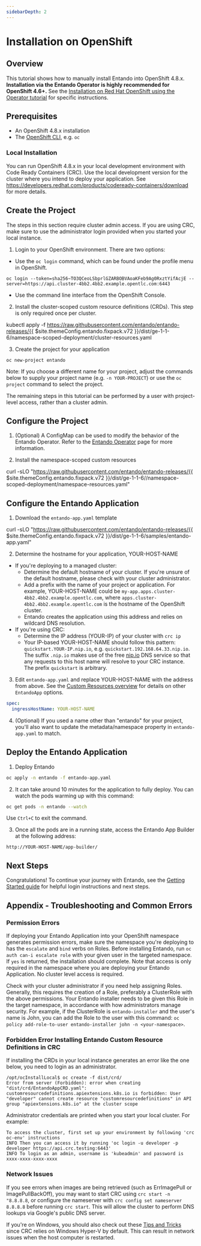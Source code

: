 ```yaml
---
sidebarDepth: 2
---
```


# Installation on OpenShift

## Overview
This tutorial shows how to manually install Entando into OpenShift 4.8.x. __Installation via the  Entando Operator is highly recommended for OpenShift 4.6+.__ See the [Installation on Red Hat OpenShift using the Operator tutorial](./openshift-install-by-operator.md) for specific instructions.

## Prerequisites
- An OpenShift 4.8.x installation
- The [OpenShift CLI](https://docs.openshift.com/container-platform/4.8/cli_reference/openshift_cli/getting-started-cli.html), e.g. `oc`

### Local Installation
You can run OpenShift 4.8.x in your local development environment with Code Ready Containers (CRC). Use the local development version for the cluster where you intend to deploy your application. See <https://developers.redhat.com/products/codeready-containers/download> for more details.

## Create the Project
The steps in this section require cluster admin access. If you are using CRC, make sure to use the administrator login provided when you started your local instance.

1. Login to your OpenShift environment. There are two options:
- Use the `oc login` command, which can be found under the profile menu in OpenShift. 
```shell
oc login --token=sha256~TO3QCeoLSbprlGZARBOBVAoaKFeb9Ag0RxztYifAcjE --server=https://api.cluster-4bb2.4bb2.example.opentlc.com:6443
``` 
- Use the command line interface from the OpenShift Console.

2. Install the cluster-scoped custom resource definitions (CRDs). This step is only required once per cluster.

<EntandoCode>kubectl apply -f https://raw.githubusercontent.com/entando/entando-releases/{{ $site.themeConfig.entando.fixpack.v72 }}/dist/ge-1-1-6/namespace-scoped-deployment/cluster-resources.yaml
</EntandoCode>

3. Create the project for your application
```
oc new-project entando
```
Note: If you choose a different name for your project, adjust the commands below to supply your project name (e.g. `-n YOUR-PROJECT`) or use the `oc project` command to select the project.

The remaining steps in this tutorial can be performed by a user with project-level access, rather than a cluster admin.

## Configure the Project
1. (Optional) A ConfigMap can be used to modify the behavior of the Entando Operator. Refer to the [Entando Operator](../../tutorials/consume/entando-operator.md) page for more information.

2. Install the namespace-scoped custom resources

<EntandoCode>curl -sLO "https://raw.githubusercontent.com/entando/entando-releases/{{ $site.themeConfig.entando.fixpack.v72 }}/dist/ge-1-1-6//namespace-scoped-deployment/namespace-resources.yaml"</EntandoCode>


## Configure the Entando Application
1. Download the `entando-app.yaml` template

<EntandoCode>curl -sLO "https://raw.githubusercontent.com/entando/entando-releases/{{ $site.themeConfig.entando.fixpack.v72 }}/dist/ge-1-1-6/samples/entando-app.yaml"</EntandoCode>

2. Determine the hostname for your application, YOUR-HOST-NAME
  - If you're deploying to a managed cluster:
    - Determine the default hostname of your cluster. If you're unsure of the default hostname, please check with your cluster administrator.
    - Add a prefix with the name of your project or application. For example, YOUR-HOST-NAME could be `my-app.apps.cluster-4bb2.4bb2.example.opentlc.com`, where `apps.cluster-4bb2.4bb2.example.opentlc.com` is the hostname of the OpenShift cluster.
    - Entando creates the application using this address and relies on wildcard DNS resolution.
  - If you're using CRC:
    - Determine the IP address (YOUR-IP) of your cluster with `crc ip`
    - Your IP-based YOUR-HOST-NAME should follow this pattern: `quickstart.YOUR-IP.nip.io`, e.g. `quickstart.192.168.64.33.nip.io`. The suffix `.nip.io` makes use of the free [nip.io](https://nip.io/) DNS service so that any requests to this host name will resolve to your CRC instance. The prefix `quickstart` is arbitrary.
    
3. Edit `entando-app.yaml` and replace YOUR-HOST-NAME with the address from above. See the [Custom Resources overview](../../docs/reference/entandoapp-cr.md) for details on other `EntandoApp` options.
```yaml
spec:
  ingressHostName: YOUR-HOST-NAME
```

4. (Optional) If you used a name other than "entando" for your project, you'll also want to update the metadata/namespace property in `entando-app.yaml` to match.

## Deploy the Entando Application
1. Deploy Entando
```sh
oc apply -n entando -f entando-app.yaml
```
2. It can take around 10 minutes for the application to fully deploy. You can watch the pods warming up with this command:
```sh
oc get pods -n entando --watch
```
Use `Ctrl+C` to exit the command.

3. Once all the pods are in a running state, access the Entando App Builder at the following address:
```
http://YOUR-HOST-NAME/app-builder/
```

## Next Steps
Congratulations! To continue your journey with Entando, see the [Getting Started guide](../../docs/getting-started/#login-to-entando) for helpful login instructions and next steps.

## Appendix - Troubleshooting and Common Errors

### Permission Errors

If deploying your Entando Application into your OpenShift namespace generates permission errors, make sure the namespace you're deploying to has the `escalate` and `bind` verbs on Roles. Before installing Entando, run `oc auth can-i escalate role` with your given user in the targeted namespace. If `yes` is returned, the installation should complete. Note that access is only required in the namespace where you are deploying your Entando Application. No cluster level access is required.

Check with your cluster administrator if you need help assigning Roles. Generally, this requires the creation of a Role, preferably a ClusterRole with the above permissions. Your Entando installer needs to be given this Role in the target namespace, in accordance with how administrators manage security. For example, if the ClusterRole is `entando-installer` and the user's name is John, you can add the Role to the user with this command:
`oc policy add-role-to-user entando-installer john -n <your-namespace>`.

### Forbidden Error Installing Entando Custom Resource Definitions in CRC

If installing the CRDs in your local instance generates an error like the one below, you need to login as an administrator.
```
/opt/ocInstallLocal$ oc create -f dist/crd/
Error from server (Forbidden): error when creating "dist/crd/EntandoAppCRD.yaml": customresourcedefinitions.apiextensions.k8s.io is forbidden: User "developer" cannot create resource "customresourcedefinitions" in API group "apiextensions.k8s.io" at the cluster scope
```

Administrator credentials are printed when you start your local cluster. For example:
```
To access the cluster, first set up your environment by following 'crc oc-env' instructions
INFO Then you can access it by running 'oc login -u developer -p developer https://api.crc.testing:6443'
INFO To login as an admin, username is 'kubeadmin' and password is xxxx-xxxx-xxxx-xxxx
```

### Network Issues

If you see errors when images are being retrieved (such as ErrImagePull or ImagePullBackOff), you may want to start CRC using ```crc start -n "8.8.8.8```, or configure the nameserver with ```crc config set nameserver 8.8.8.8``` before running ```crc start```. This will allow the cluster to perform DNS lookups via Google's public DNS server.

If you're on Windows, you should also check out these [Tips and Tricks](../../docs/reference/local-tips-and-tricks.md) since CRC relies on Windows Hyper-V by default. This can result in network issues when the host computer is restarted.
